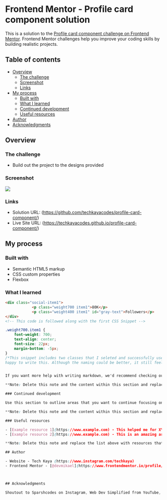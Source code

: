 # Frontend Mentor - Profile card component solution

This is a solution to the [Profile card component challenge on Frontend Mentor](https://www.frontendmentor.io/challenges/profile-card-component-cfArpWshJ). Frontend Mentor challenges help you improve your coding skills by building realistic projects. 

## Table of contents

- [Overview](#overview)
  - [The challenge](#the-challenge)
  - [Screenshot](#screenshot)
  - [Links](#links)
- [My process](#my-process)
  - [Built with](#built-with)
  - [What I learned](#what-i-learned)
  - [Continued development](#continued-development)
  - [Useful resources](#useful-resources)
- [Author](#author)
- [Acknowledgments](#acknowledgments)


## Overview

### The challenge

- Build out the project to the designs provided

### Screenshot

![](profile-card-frontendmentor.jpg)


### Links

- Solution URL: (https://github.com/techkayacodes/profile-card-component/)
- Live Site URL: (https://techkayacodes.github.io/profile-card-component/)

## My process

### Built with

- Semantic HTML5 markup
- CSS custom properties
- Flexbox


### What I learned


```html
<div class="social-item1">
            <p class="weight700 item1">80K</p>
            <p class="weight400 item1" id="gray-text">Followers</p>
</div>
<!-- This code is followed along with the first CSS Snippet -->

```
```css
.weight700.item1 {
    font-weight: 700;
    text-align: center;
    font-size: 22px;
    margin-bottom: -5px;
}
/*This snippet includes two classes that I seleted and successfully used to move and style this element. Having never selected an element with two classes before in CSS. I felt so
happy to write this. Although the naming could be better, it still feels nice to actually select a 2 class element and work it good. */


If you want more help with writing markdown, we'd recommend checking out [The Markdown Guide](https://www.markdownguide.org/) to learn more.

**Note: Delete this note and the content within this section and replace with your own learnings.**

### Continued development

Use this section to outline areas that you want to continue focusing on in future projects. These could be concepts you're still not completely comfortable with or techniques you found useful that you want to refine and perfect.

**Note: Delete this note and the content within this section and replace with your own plans for continued development.**

### Useful resources

- [Example resource 1](https://www.example.com) - This helped me for XYZ reason. I really liked this pattern and will use it going forward.
- [Example resource 2](https://www.example.com) - This is an amazing article which helped me finally understand XYZ. I'd recommend it to anyone still learning this concept.

**Note: Delete this note and replace the list above with resources that helped you during the challenge. These could come in handy for anyone viewing your solution or for yourself when you look back on this project in the future.**

## Author

- Website - Tech Kaya (https://www.instagram.com/techkaya)
- Frontend Mentor - [@devmikael](https://www.frontendmentor.io/profile/devmikael)



## Acknowledgments

Shoutout to Sparshcodes on Instagram, Web Dev Simplified from YouTube, and FreeCodeCamp + CSSTricks for all the CSS knowledge. Of course as well as Googling problems and StackOverflow are the golden resources.
